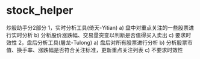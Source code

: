 # stock_helper
炒股助手分2部分
1，实时分析工具(倚天-Yitian)
   a) 盘中对重点关注的一些股票进行实时分析
   b) 分析股价涨跌幅、交易量突变以判断是否值得买入卖出
   c) 要求时效性
2，盘后分析工具(屠龙-Tulong)
   a) 盘后对所有股票进行分析
   b) 分析股票市值、换手率、涨跌幅是否符合关注标准，更新重点关注列表
   c) 不要求时效性

